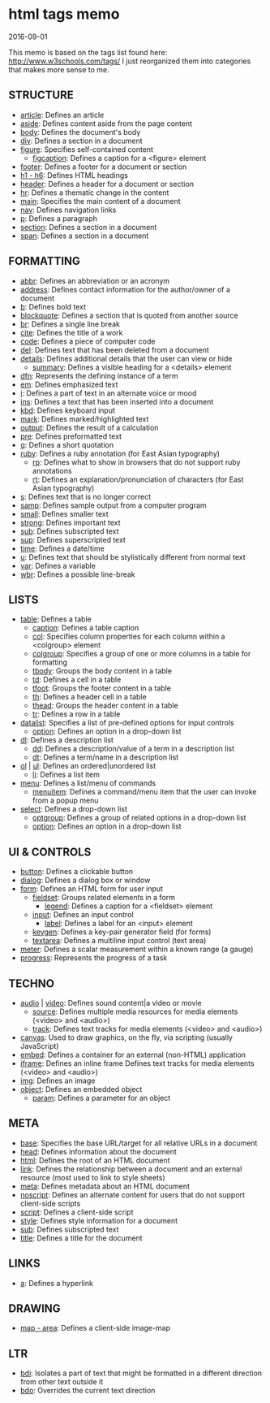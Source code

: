 html tags memo
=================
2016-09-01



This memo is based on the tags list found here: http://www.w3schools.com/tags/
I just reorganized them into categories that makes more sense to me.






STRUCTURE
--------------


- [article](http://www.w3schools.com/tags/tag_article.asp): Defines an article
- [aside](http://www.w3schools.com/tags/tag_aside.asp): Defines content aside from the page content
- [body](http://www.w3schools.com/tags/tag_body.asp): Defines the document's body
- [div](http://www.w3schools.com/tags/tag_div.asp): Defines a section in a document
- [figure](http://www.w3schools.com/tags/tag_figure.asp): Specifies self-contained content
    - [figcaption](http://www.w3schools.com/tags/tag_figcaption.asp): Defines a caption for a &lt;figure> element
- [footer](http://www.w3schools.com/tags/tag_footer.asp):  	Defines a footer for a document or section
- [h1 - h6](http://www.w3schools.com/tags/tag_hn.asp): Defines HTML headings
- [header](http://www.w3schools.com/tags/tag_header.asp): Defines a header for a document or section
- [hr](http://www.w3schools.com/tags/tag_hr.asp): Defines a thematic change in the content
- [main](http://www.w3schools.com/tags/tag_main.asp): Specifies the main content of a document
- [nav](http://www.w3schools.com/tags/tag_nav.asp): Defines navigation links
- [p](http://www.w3schools.com/tags/tag_p.asp): Defines a paragraph
- [section](http://www.w3schools.com/tags/tag_section.asp): Defines a section in a document
- [span](http://www.w3schools.com/tags/tag_span.asp): Defines a section in a document



FORMATTING
-------------
- [abbr](http://www.w3schools.com/tags/tag_abbr.asp): Defines an abbreviation or an acronym
- [address](http://www.w3schools.com/tags/tag_address.asp): Defines contact information for the author/owner of a document
- [b](http://www.w3schools.com/tags/tag_b.asp): Defines bold text
- [blockquote](http://www.w3schools.com/tags/tag_blockquote.asp):  	Defines a section that is quoted from another source
- [br](http://www.w3schools.com/tags/tag_br.asp):  	Defines a single line break
- [cite](http://www.w3schools.com/tags/tag_cite.asp): Defines the title of a work
- [code](http://www.w3schools.com/tags/tag_code.asp): Defines a piece of computer code
- [del](http://www.w3schools.com/tags/tag_del.asp):  	Defines text that has been deleted from a document
- [details](http://www.w3schools.com/tags/tag_details.asp): Defines additional details that the user can view or hide
    - [summary](http://www.w3schools.com/tags/tag_summary.asp): Defines a visible heading for a &lt;details> element
- [dfn](http://www.w3schools.com/tags/tag_dfn.asp): Represents the defining instance of a term
- [em](http://www.w3schools.com/tags/tag_em.asp): Defines emphasized text
- [i](http://www.w3schools.com/tags/tag_i.asp): Defines a part of text in an alternate voice or mood
- [ins](http://www.w3schools.com/tags/tag_ins.asp): Defines a text that has been inserted into a document
- [kbd](http://www.w3schools.com/tags/tag_kbd.asp): Defines keyboard input
- [mark](http://www.w3schools.com/tags/tag_mark.asp): Defines marked/highlighted text
- [output](http://www.w3schools.com/tags/tag_output.asp): Defines the result of a calculation
- [pre](http://www.w3schools.com/tags/tag_pre.asp): Defines preformatted text
- [q](http://www.w3schools.com/tags/tag_q.asp): Defines a short quotation
- [ruby](http://www.w3schools.com/tags/tag_ruby.asp): Defines a ruby annotation (for East Asian typography)
    - [rp](http://www.w3schools.com/tags/tag_rp.asp): Defines what to show in browsers that do not support ruby annotations
    - [rt](http://www.w3schools.com/tags/tag_rt.asp): Defines an explanation/pronunciation of characters (for East Asian typography)
- [s](http://www.w3schools.com/tags/tag_s.asp): Defines text that is no longer correct
- [samp](http://www.w3schools.com/tags/tag_samp.asp): Defines sample output from a computer program
- [small](http://www.w3schools.com/tags/tag_small.asp): Defines smaller text
- [strong](http://www.w3schools.com/tags/tag_strong.asp): Defines important text
- [sub](http://www.w3schools.com/tags/tag_sub.asp): Defines subscripted text
- [sup](http://www.w3schools.com/tags/tag_sup.asp): Defines superscripted text
- [time](http://www.w3schools.com/tags/tag_time.asp): Defines a date/time
- [u](http://www.w3schools.com/tags/tag_u.asp): Defines text that should be stylistically different from normal text
- [var](http://www.w3schools.com/tags/tag_var.asp): Defines a variable
- [wbr](http://www.w3schools.com/tags/tag_wbr.asp): Defines a possible line-break



LISTS
---------

- [table](http://www.w3schools.com/tags/tag_table.asp): Defines a table
    - [caption](http://www.w3schools.com/tags/tag_caption.asp): Defines a table caption
    - [col](http://www.w3schools.com/tags/tag_col.asp): Specifies column properties for each column within a &lt;colgroup> element
    - [colgroup](http://www.w3schools.com/tags/tag_colgroup.asp): Specifies a group of one or more columns in a table for formatting
    - [tbody](http://www.w3schools.com/tags/tag_tbody.asp): Groups the body content in a table
    - [td](http://www.w3schools.com/tags/tag_td.asp): Defines a cell in a table
    - [tfoot](http://www.w3schools.com/tags/tag_tfoot.asp): Groups the footer content in a table
    - [th](http://www.w3schools.com/tags/tag_th.asp): Defines a header cell in a table
    - [thead](http://www.w3schools.com/tags/tag_thead.asp): Groups the header content in a table
    - [tr](http://www.w3schools.com/tags/tag_tr.asp): Defines a row in a table
- [datalist](http://www.w3schools.com/tags/tag_datalist.asp): Specifies a list of pre-defined options for input controls
    - [option](http://www.w3schools.com/tags/tag_option.asp): Defines an option in a drop-down list
- [dl](http://www.w3schools.com/tags/tag_dl.asp): Defines a description list
    - [dd](http://www.w3schools.com/tags/tag_dd.asp): Defines a description/value of a term in a description list
    - [dt](http://www.w3schools.com/tags/tag_dt.asp): Defines a term/name in a description list
- [ol](http://www.w3schools.com/tags/tag_ol.asp) | [ul](http://www.w3schools.com/tags/tag_ul.asp): Defines an ordered|unordered list
    - [li](http://www.w3schools.com/tags/tag_li.asp): Defines a list item
- [menu](http://www.w3schools.com/tags/tag_menu.asp): Defines a list/menu of commands
    - [menuitem](http://www.w3schools.com/tags/tag_menuitem.asp): Defines a command/menu item that the user can invoke from a popup menu
- [select](http://www.w3schools.com/tags/tag_select.asp): Defines a drop-down list
    - [optgroup](http://www.w3schools.com/tags/tag_optgroup.asp): Defines a group of related options in a drop-down list
    - [option](http://www.w3schools.com/tags/tag_option.asp): Defines an option in a drop-down list




UI & CONTROLS
------------------
- [button](http://www.w3schools.com/tags/tag_button.asp): Defines a clickable button
- [dialog](http://www.w3schools.com/tags/tag_dialog.asp): Defines a dialog box or window
- [form](http://www.w3schools.com/tags/tag_form.asp): Defines an HTML form for user input
    - [fieldset](http://www.w3schools.com/tags/tag_fieldset.asp): Groups related elements in a form
        - [legend](http://www.w3schools.com/tags/tag_legend.asp): Defines a caption for a &lt;fieldset> element
    - [input](http://www.w3schools.com/tags/tag_input.asp): Defines an input control
        - [label](http://www.w3schools.com/tags/tag_label.asp): Defines a label for an &lt;input> element
    - [keygen](http://www.w3schools.com/tags/tag_keygen.asp): Defines a key-pair generator field (for forms)
    - [textarea](http://www.w3schools.com/tags/tag_textarea.asp): Defines a multiline input control (text area)
- [meter](http://www.w3schools.com/tags/tag_meter.asp): Defines a scalar measurement within a known range (a gauge)
- [progress](http://www.w3schools.com/tags/tag_progress.asp): Represents the progress of a task





TECHNO
-------------
- [audio](http://www.w3schools.com/tags/tag_audio.asp) | [video](http://www.w3schools.com/tags/tag_video.asp): Defines sound content|a video or movie
    - [source](http://www.w3schools.com/tags/tag_source.asp): Defines multiple media resources for media elements (&lt;video> and &lt;audio>)
    - [track](http://www.w3schools.com/tags/tag_track.asp): Defines text tracks for media elements (&lt;video> and &lt;audio>)
- [canvas](http://www.w3schools.com/tags/tag_canvas.asp): Used to draw graphics, on the fly, via scripting (usually JavaScript)
- [embed](http://www.w3schools.com/tags/tag_embed.asp): Defines a container for an external (non-HTML) application
- [iframe](http://www.w3schools.com/tags/tag_iframe.asp): Defines an inline frame Defines text tracks for media elements (&lt;video> and &lt;audio>)
- [img](http://www.w3schools.com/tags/tag_img.asp): Defines an image
- [object](http://www.w3schools.com/tags/tag_object.asp): Defines an embedded object
    - [param](http://www.w3schools.com/tags/tag_param.asp): Defines a parameter for an object




META
-------
- [base](http://www.w3schools.com/tags/tag_base.asp): Specifies the base URL/target for all relative URLs in a document
- [head](http://www.w3schools.com/tags/tag_head.asp): Defines information about the document
- [html](http://www.w3schools.com/tags/tag_html.asp): Defines the root of an HTML document
- [link](http://www.w3schools.com/tags/tag_link.asp): Defines the relationship between a document and an external resource (most used to link to style sheets)
- [meta](http://www.w3schools.com/tags/tag_meta.asp): Defines metadata about an HTML document
- [noscript](http://www.w3schools.com/tags/tag_noscript.asp): Defines an alternate content for users that do not support client-side scripts
- [script](http://www.w3schools.com/tags/tag_script.asp): Defines a client-side script
- [style](http://www.w3schools.com/tags/tag_style.asp): Defines style information for a document
- [sub](http://www.w3schools.com/tags/tag_sub.asp): Defines subscripted text
- [title](http://www.w3schools.com/tags/tag_title.asp): Defines a title for the document




LINKS
-----------
- [a](http://www.w3schools.com/tags/tag_a.asp): Defines a hyperlink



DRAWING
--------------
- [map - area](http://www.w3schools.com/tags/tag_map.asp): Defines a client-side image-map



LTR
----------
- [bdi](http://www.w3schools.com/tags/tag_bdi.asp): Isolates a part of text that might be formatted in a different direction from other text outside it
- [bdo](http://www.w3schools.com/tags/tag_bdo.asp): Overrides the current text direction